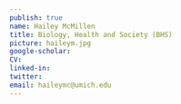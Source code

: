 ```yaml
---
publish: true
name: Hailey McMillen
title: Biology, Health and Society (BHS)
picture: haileym.jpg
google-scholar: 
CV:
linked-in: 
twitter:
email: haileymc@umich.edu
---
```


